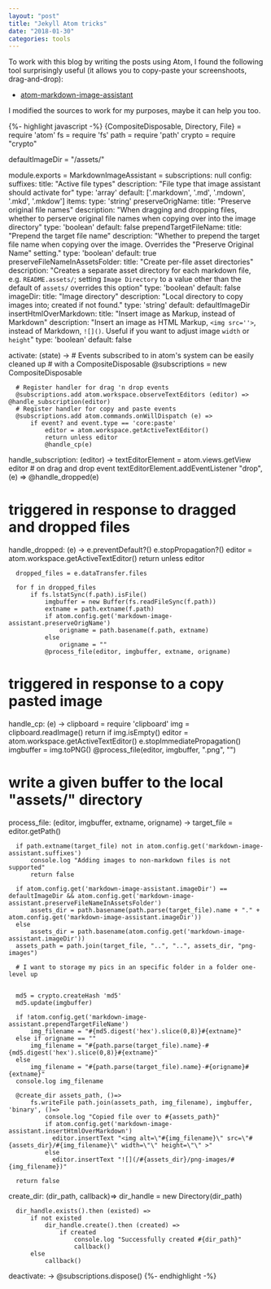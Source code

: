 ```yaml
---
layout: "post"
title: "Jekyll Atom tricks"
date: "2018-01-30"
categories: tools
---
```


To work with this blog by writing the posts using Atom, I found the following tool
surprisingly useful (it allows you to copy-paste your screenshoots, drag-and-drop):

  - [atom-markdown-image-assistant](https://atom.io/packages/markdown-image-assistant)

I modified the sources to work for my purposes, maybe it can help you too.

{%- highlight javascript -%}
{CompositeDisposable, Directory, File} = require 'atom'
fs = require 'fs'
path = require 'path'
crypto = require "crypto"

defaultImageDir = "/assets/"

module.exports = MarkdownImageAssistant =
  subscriptions: null
  config:
      suffixes:
          title: "Active file types"
          description: "File type that image assistant should activate for"
          type: 'array'
          default: ['.markdown', '.md', '.mdown', '.mkd', '.mkdow']
          items:
              type: 'string'
      preserveOrigName:
          title: "Preserve original file names"
          description: "When dragging and dropping files, whether to perserve original file names when copying over into the image directory"
          type: 'boolean'
          default: false
      prependTargetFileName:
          title: "Prepend the target file name"
          description: "Whether to prepend the target file name when copying over the image. Overrides the \"Preserve Original Name\" setting."
          type: 'boolean'
          default: true
      preserveFileNameInAssetsFolder:
          title: "Create per-file asset directories"
          description: "Creates a separate asset directory for each markdown file, e.g. `README.assets/`; setting `Image Directory` to a value other than the default of `assets/` overrides this option"
          type: 'boolean'
          default: false
      imageDir:
          title: "Image directory"
          description: "Local directory to copy images into; created if not found."
          type: 'string'
          default: defaultImageDir
      insertHtmlOverMarkdown:
          title: "Insert image as Markup, instead of Markdown"
          description: "Insert an image as HTML Markup, `<img src=''>`, instead of Markdown, `![]()`.  Useful if you want to adjust image `width` or `height`"
          type: 'boolean'
          default: false

  activate: (state) ->
      # Events subscribed to in atom's system can be easily cleaned up
      # with a CompositeDisposable
      @subscriptions = new CompositeDisposable

      # Register handler for drag 'n drop events
      @subscriptions.add atom.workspace.observeTextEditors (editor) => @handle_subscription(editor)
      # Register handler for copy and paste events
      @subscriptions.add atom.commands.onWillDispatch (e) =>
          if event? and event.type == 'core:paste'
              editor = atom.workspace.getActiveTextEditor()
              return unless editor
              @handle_cp(e)

  handle_subscription: (editor) ->
      textEditorElement = atom.views.getView editor
      # on drag and drop event
      textEditorElement.addEventListener "drop", (e) => @handle_dropped(e)

  # triggered in response to dragged and dropped files
  handle_dropped: (e) ->
      e.preventDefault?()
      e.stopPropagation?()
      editor = atom.workspace.getActiveTextEditor()
      return unless editor

      dropped_files = e.dataTransfer.files

      for f in dropped_files
          if fs.lstatSync(f.path).isFile()
              imgbuffer = new Buffer(fs.readFileSync(f.path))
              extname = path.extname(f.path)
              if atom.config.get('markdown-image-assistant.preserveOrigName')
                  origname = path.basename(f.path, extname)
              else
                  origname = ""
              @process_file(editor, imgbuffer, extname, origname)

  # triggered in response to a copy pasted image
  handle_cp: (e) ->
      clipboard = require 'clipboard'
      img = clipboard.readImage()
      return if img.isEmpty()
      editor = atom.workspace.getActiveTextEditor()
      e.stopImmediatePropagation()
      imgbuffer = img.toPNG()
      @process_file(editor, imgbuffer, ".png", "")

  # write a given buffer to the local "assets/" directory
  process_file: (editor, imgbuffer, extname, origname) ->
      target_file = editor.getPath()

      if path.extname(target_file) not in atom.config.get('markdown-image-assistant.suffixes')
          console.log "Adding images to non-markdown files is not supported"
          return false

      if atom.config.get('markdown-image-assistant.imageDir') == defaultImageDir && atom.config.get('markdown-image-assistant.preserveFileNameInAssetsFolder')
          assets_dir = path.basename(path.parse(target_file).name + "." + atom.config.get('markdown-image-assistant.imageDir'))
      else
          assets_dir = path.basename(atom.config.get('markdown-image-assistant.imageDir'))
      assets_path = path.join(target_file, "..", "..", assets_dir, "png-images")

      # I want to storage my pics in an specific folder in a folder one-level up


      md5 = crypto.createHash 'md5'
      md5.update(imgbuffer)

      if !atom.config.get('markdown-image-assistant.prependTargetFileName')
          img_filename = "#{md5.digest('hex').slice(0,8)}#{extname}"
      else if origname == ""
          img_filename = "#{path.parse(target_file).name}-#{md5.digest('hex').slice(0,8)}#{extname}"
      else
          img_filename = "#{path.parse(target_file).name}-#{origname}#{extname}"
      console.log img_filename

      @create_dir assets_path, ()=>
          fs.writeFile path.join(assets_path, img_filename), imgbuffer, 'binary', ()=>
              console.log "Copied file over to #{assets_path}"
              if atom.config.get('markdown-image-assistant.insertHtmlOverMarkdown')
                editor.insertText "<img alt=\"#{img_filename}\" src=\"#{assets_dir}/#{img_filename}\" width=\"\" height=\"\" >"
              else
                editor.insertText "![](/#{assets_dir}/png-images/#{img_filename})"

      return false

  create_dir: (dir_path, callback)=>
      dir_handle = new Directory(dir_path)

      dir_handle.exists().then (existed) =>
          if not existed
              dir_handle.create().then (created) =>
                  if created
                      console.log "Successfully created #{dir_path}"
                      callback()
          else
              callback()

  deactivate: ->
      @subscriptions.dispose()
{%- endhighlight -%}
